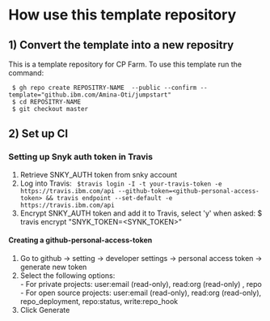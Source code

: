 # How use this template repository 
## 1) Convert the template into a new repositry 
This is a template repository for CP Farm. To use this template run the command:

```
 $ gh repo create REPOSITRY-NAME  --public --confirm --template="github.ibm.com/Amina-Oti/jumpstart"
 $ cd REPOSITRY-NAME
 $ git checkout master
 ```

 ## 2) Set up CI
 ### Setting up Snyk auth token in Travis
 1. Retrieve SNKY_AUTH token from snky account
 2. Log into Travis: ``` $travis login -I -t your-travis-token -e https://travis.ibm.com/api --github-token=<github-personal-access-token> && travis endpoint --set-default -e https://travis.ibm.com/api```
 3. Encrypt SNKY_AUTH token and add it to Travis, select 'y' when asked: $ travis encrypt "SNYK_TOKEN=<SYNK_TOKEN>"
#### Creating a github-personal-access-token
1. Go to github -> setting -> developer settings -> personal access token -> generate new token
2. Select the following options:
   <br /> - For private projects: user:email (read-only), read:org (read-only) , repo
   <br /> - For open source projects: user:email (read-only), read:org (read-only), repo_deployment, repo:status, write:repo_hook
3. Click Generate

